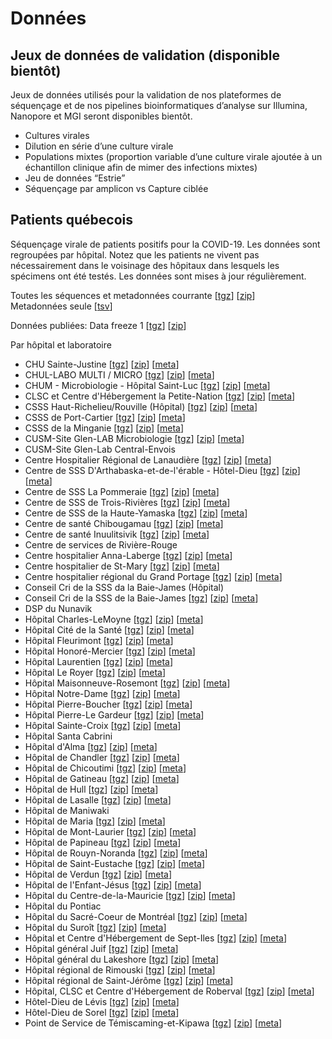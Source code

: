 
# Données

## Jeux de données de validation (disponible bientôt)

Jeux de données utilisés pour la validation de nos plateformes de séquençage et de nos pipelines bioinformatiques d’analyse sur Illumina, Nanopore et MGI seront disponibles bientôt.

<ul>
<li>Cultures virales</li>
<li>Dilution en série d’une culture virale</li>
<li>Populations mixtes (proportion variable d’une culture virale ajoutée à un échantillon clinique afin de mimer des infections mixtes) </li>
<li>Jeu de données “Estrie”</li>
<li>Séquençage par amplicon vs Capture ciblée
</ul>

## Patients québecois
Séquençage virale de patients positifs pour la COVID-19. Les données sont regroupées par hôpital. Notez que les patients ne vivent pas nécessairement dans le voisinage des hôpitaux dans lesquels les spécimens ont été testés. Les données sont mises à jour régulièrement.

Toutes les séquences et metadonnées courrante  [<a name="tgz" href="https://covseq.ca/data/all_fasta_and_meta.tgz">tgz</a>]  [<a name="zip" href="https://covseq.ca/data/all_fasta_and_meta.zip">zip</a>]  
Metadonnées seule [<a name="meta" href="https://covseq.ca/data/lspq_metadata.tsv">tsv</a>]

Données publiées:
Data freeze 1 [<a name="freeze1" href="https://covseq.ca/data/releases/data_freeze1.tgz">tgz</a>] [<a name="freeze1" href="https://covseq.ca/data/releases/data_freeze1.zip">zip</a>]


Par hôpital et laboratoire

- CHU Sainte-Justine [<a name="tgz" href="https://covseq.ca/data/chu_sainte-justine/chu_sainte-justine_fasta.tgz">tgz</a>]  [<a name="zip" href="https://covseq.ca/data/chu_sainte-justine/chu_sainte-justine_fasta.zip">zip</a>]  [<a name="meta" href="https://covseq.ca/data/chu_sainte-justine/chu_sainte-justine.tsv">meta</a>]
- CHUL-LABO MULTI / MICRO [<a name="tgz" href="https://covseq.ca/data/chul-labo_multi___micro/chul-labo_multi___micro_fasta.tgz">tgz</a>]  [<a name="zip" href="https://covseq.ca/data/chul-labo_multi___micro/chul-labo_multi___micro_fasta.zip">zip</a>]  [<a name="meta" href="https://covseq.ca/data/chul-labo_multi___micro/chul-labo_multi___micro.tsv">meta</a>]
- CHUM - Microbiologie - Hôpital Saint-Luc [<a name="tgz" href="https://covseq.ca/data/chum_-_microbiologie_/chum_-_microbiologie__fasta.tgz">tgz</a>]  [<a name="zip" href="https://covseq.ca/data/chum_-_microbiologie_/chum_-_microbiologie__fasta.zip">zip</a>]  [<a name="meta" href="https://covseq.ca/data/chum_-_microbiologie_/chum_-_microbiologie_.tsv">meta</a>]
- CLSC et Centre d'Hébergement la Petite-Nation [<a name="tgz" href="https://covseq.ca/data/clsc_et_centre_d_hebergement_la_petite-nation/clsc_et_centre_d_hebergement_la_petite-nation_fasta.tgz">tgz</a>]  [<a name="zip" href="https://covseq.ca/data/clsc_et_centre_d_hebergement_la_petite-nation/clsc_et_centre_d_hebergement_la_petite-nation_fasta.zip">zip</a>]  [<a name="meta" href="https://covseq.ca/data/clsc_et_centre_d_hebergement_la_petite-nation/clsc_et_centre_d_hebergement_la_petite-nation.tsv">meta</a>]
- CSSS Haut-Richelieu/Rouville (Hôpital) [<a name="tgz" href="https://covseq.ca/data/csss_haut-richelieu_rouville/csss_haut-richelieu_rouville_fasta.tgz">tgz</a>]  [<a name="zip" href="https://covseq.ca/data/csss_haut-richelieu_rouville/csss_haut-richelieu_rouville_fasta.zip">zip</a>]  [<a name="meta" href="https://covseq.ca/data/csss_haut-richelieu_rouville/csss_haut-richelieu_rouville.tsv">meta</a>]
- CSSS de Port-Cartier [<a name="tgz" href="https://covseq.ca/data/csss_de_port-cartier/csss_de_port-cartier_fasta.tgz">tgz</a>]  [<a name="zip" href="https://covseq.ca/data/csss_de_port-cartier/csss_de_port-cartier_fasta.zip">zip</a>]  [<a name="meta" href="https://covseq.ca/data/csss_de_port-cartier/csss_de_port-cartier.tsv">meta</a>]
- CSSS de la Minganie [<a name="tgz" href="https://covseq.ca/data/csss_de_la_minganie/csss_de_la_minganie_fasta.tgz">tgz</a>]  [<a name="zip" href="https://covseq.ca/data/csss_de_la_minganie/csss_de_la_minganie_fasta.zip">zip</a>]  [<a name="meta" href="https://covseq.ca/data/csss_de_la_minganie/csss_de_la_minganie.tsv">meta</a>]
- CUSM-Site Glen-LAB Microbiologie [<a name="tgz" href="https://covseq.ca/data/cusm-site_glen-lab_microbiologie/cusm-site_glen-lab_microbiologie_fasta.tgz">tgz</a>]  [<a name="zip" href="https://covseq.ca/data/cusm-site_glen-lab_microbiologie/cusm-site_glen-lab_microbiologie_fasta.zip">zip</a>]  [<a name="meta" href="https://covseq.ca/data/cusm-site_glen-lab_microbiologie/cusm-site_glen-lab_microbiologie.tsv">meta</a>]
- CUSM-Site Glen-Lab Central-Envois
- Centre Hospitalier Régional de Lanaudière [<a name="tgz" href="https://covseq.ca/data/centre_hospitalier_regional_de_lanaudiere/centre_hospitalier_regional_de_lanaudiere_fasta.tgz">tgz</a>]  [<a name="zip" href="https://covseq.ca/data/centre_hospitalier_regional_de_lanaudiere/centre_hospitalier_regional_de_lanaudiere_fasta.zip">zip</a>]  [<a name="meta" href="https://covseq.ca/data/centre_hospitalier_regional_de_lanaudiere/centre_hospitalier_regional_de_lanaudiere.tsv">meta</a>]
- Centre de SSS D'Arthabaska-et-de-l'érable - Hôtel-Dieu [<a name="tgz" href="https://covseq.ca/data/centre_de_sss_d_arthabaska-et-de-l_erable_-_hotel-dieu/centre_de_sss_d_arthabaska-et-de-l_erable_-_hotel-dieu_fasta.tgz">tgz</a>]  [<a name="zip" href="https://covseq.ca/data/centre_de_sss_d_arthabaska-et-de-l_erable_-_hotel-dieu/centre_de_sss_d_arthabaska-et-de-l_erable_-_hotel-dieu_fasta.zip">zip</a>]  [<a name="meta" href="https://covseq.ca/data/centre_de_sss_d_arthabaska-et-de-l_erable_-_hotel-dieu/centre_de_sss_d_arthabaska-et-de-l_erable_-_hotel-dieu.tsv">meta</a>]
- Centre de SSS La Pommeraie [<a name="tgz" href="https://covseq.ca/data/centre_de_sss_la_pommeraie/centre_de_sss_la_pommeraie_fasta.tgz">tgz</a>]  [<a name="zip" href="https://covseq.ca/data/centre_de_sss_la_pommeraie/centre_de_sss_la_pommeraie_fasta.zip">zip</a>]  [<a name="meta" href="https://covseq.ca/data/centre_de_sss_la_pommeraie/centre_de_sss_la_pommeraie.tsv">meta</a>]
- Centre de SSS de Trois-Rivières [<a name="tgz" href="https://covseq.ca/data/centre_de_sss_de_trois-rivieres/centre_de_sss_de_trois-rivieres_fasta.tgz">tgz</a>]  [<a name="zip" href="https://covseq.ca/data/centre_de_sss_de_trois-rivieres/centre_de_sss_de_trois-rivieres_fasta.zip">zip</a>]  [<a name="meta" href="https://covseq.ca/data/centre_de_sss_de_trois-rivieres/centre_de_sss_de_trois-rivieres.tsv">meta</a>]
- Centre de SSS de la Haute-Yamaska [<a name="tgz" href="https://covseq.ca/data/centre_de_sss_de_la_haute-yamaska/centre_de_sss_de_la_haute-yamaska_fasta.tgz">tgz</a>]  [<a name="zip" href="https://covseq.ca/data/centre_de_sss_de_la_haute-yamaska/centre_de_sss_de_la_haute-yamaska_fasta.zip">zip</a>]  [<a name="meta" href="https://covseq.ca/data/centre_de_sss_de_la_haute-yamaska/centre_de_sss_de_la_haute-yamaska.tsv">meta</a>]
- Centre de santé Chibougamau [<a name="tgz" href="https://covseq.ca/data/centre_de_sante_chibougamau/centre_de_sante_chibougamau_fasta.tgz">tgz</a>]  [<a name="zip" href="https://covseq.ca/data/centre_de_sante_chibougamau/centre_de_sante_chibougamau_fasta.zip">zip</a>]  [<a name="meta" href="https://covseq.ca/data/centre_de_sante_chibougamau/centre_de_sante_chibougamau.tsv">meta</a>]
- Centre de santé Inuulitsivik [<a name="tgz" href="https://covseq.ca/data/centre_de_sante_inuulitsivik/centre_de_sante_inuulitsivik_fasta.tgz">tgz</a>]  [<a name="zip" href="https://covseq.ca/data/centre_de_sante_inuulitsivik/centre_de_sante_inuulitsivik_fasta.zip">zip</a>]  [<a name="meta" href="https://covseq.ca/data/centre_de_sante_inuulitsivik/centre_de_sante_inuulitsivik.tsv">meta</a>]
- Centre de services de Rivière-Rouge
- Centre hospitalier Anna-Laberge [<a name="tgz" href="https://covseq.ca/data/centre_hospitalier_anna-laberge/centre_hospitalier_anna-laberge_fasta.tgz">tgz</a>]  [<a name="zip" href="https://covseq.ca/data/centre_hospitalier_anna-laberge/centre_hospitalier_anna-laberge_fasta.zip">zip</a>]  [<a name="meta" href="https://covseq.ca/data/centre_hospitalier_anna-laberge/centre_hospitalier_anna-laberge.tsv">meta</a>]
- Centre hospitalier de St-Mary [<a name="tgz" href="https://covseq.ca/data/centre_hospitalier_de_st-mary/centre_hospitalier_de_st-mary_fasta.tgz">tgz</a>]  [<a name="zip" href="https://covseq.ca/data/centre_hospitalier_de_st-mary/centre_hospitalier_de_st-mary_fasta.zip">zip</a>]  [<a name="meta" href="https://covseq.ca/data/centre_hospitalier_de_st-mary/centre_hospitalier_de_st-mary.tsv">meta</a>]
- Centre hospitalier régional du Grand Portage [<a name="tgz" href="https://covseq.ca/data/centre_hospitalier_regional_du_grand_portage/centre_hospitalier_regional_du_grand_portage_fasta.tgz">tgz</a>]  [<a name="zip" href="https://covseq.ca/data/centre_hospitalier_regional_du_grand_portage/centre_hospitalier_regional_du_grand_portage_fasta.zip">zip</a>]  [<a name="meta" href="https://covseq.ca/data/centre_hospitalier_regional_du_grand_portage/centre_hospitalier_regional_du_grand_portage.tsv">meta</a>]
- Conseil Cri de la SSS da la Baie-James (Hôpital)
- Conseil Cri de la SSS de la Baie-James [<a name="tgz" href="https://covseq.ca/data/conseil_cri_de_la_sss_de_la_baie-james/conseil_cri_de_la_sss_de_la_baie-james_fasta.tgz">tgz</a>]  [<a name="zip" href="https://covseq.ca/data/conseil_cri_de_la_sss_de_la_baie-james/conseil_cri_de_la_sss_de_la_baie-james_fasta.zip">zip</a>]  [<a name="meta" href="https://covseq.ca/data/conseil_cri_de_la_sss_de_la_baie-james/conseil_cri_de_la_sss_de_la_baie-james.tsv">meta</a>]
- DSP du Nunavik
- Hôpital Charles-LeMoyne [<a name="tgz" href="https://covseq.ca/data/hopital_charles-lemoyne/hopital_charles-lemoyne_fasta.tgz">tgz</a>]  [<a name="zip" href="https://covseq.ca/data/hopital_charles-lemoyne/hopital_charles-lemoyne_fasta.zip">zip</a>]  [<a name="meta" href="https://covseq.ca/data/hopital_charles-lemoyne/hopital_charles-lemoyne.tsv">meta</a>]
- Hôpital Cité de la Santé [<a name="tgz" href="https://covseq.ca/data/hopital_cite_de_la_sante/hopital_cite_de_la_sante_fasta.tgz">tgz</a>]  [<a name="zip" href="https://covseq.ca/data/hopital_cite_de_la_sante/hopital_cite_de_la_sante_fasta.zip">zip</a>]  [<a name="meta" href="https://covseq.ca/data/hopital_cite_de_la_sante/hopital_cite_de_la_sante.tsv">meta</a>]
- Hôpital Fleurimont [<a name="tgz" href="https://covseq.ca/data/hopital_fleurimont/hopital_fleurimont_fasta.tgz">tgz</a>]  [<a name="zip" href="https://covseq.ca/data/hopital_fleurimont/hopital_fleurimont_fasta.zip">zip</a>]  [<a name="meta" href="https://covseq.ca/data/hopital_fleurimont/hopital_fleurimont.tsv">meta</a>]
- Hôpital Honoré-Mercier [<a name="tgz" href="https://covseq.ca/data/hopital_honore-mercier/hopital_honore-mercier_fasta.tgz">tgz</a>]  [<a name="zip" href="https://covseq.ca/data/hopital_honore-mercier/hopital_honore-mercier_fasta.zip">zip</a>]  [<a name="meta" href="https://covseq.ca/data/hopital_honore-mercier/hopital_honore-mercier.tsv">meta</a>]
- Hôpital Laurentien [<a name="tgz" href="https://covseq.ca/data/hopital_laurentien/hopital_laurentien_fasta.tgz">tgz</a>]  [<a name="zip" href="https://covseq.ca/data/hopital_laurentien/hopital_laurentien_fasta.zip">zip</a>]  [<a name="meta" href="https://covseq.ca/data/hopital_laurentien/hopital_laurentien.tsv">meta</a>]
- Hôpital Le Royer [<a name="tgz" href="https://covseq.ca/data/hopital_le_royer/hopital_le_royer_fasta.tgz">tgz</a>]  [<a name="zip" href="https://covseq.ca/data/hopital_le_royer/hopital_le_royer_fasta.zip">zip</a>]  [<a name="meta" href="https://covseq.ca/data/hopital_le_royer/hopital_le_royer.tsv">meta</a>]
- Hôpital Maisonneuve-Rosemont [<a name="tgz" href="https://covseq.ca/data/hopital_maisonneuve-rosemont/hopital_maisonneuve-rosemont_fasta.tgz">tgz</a>]  [<a name="zip" href="https://covseq.ca/data/hopital_maisonneuve-rosemont/hopital_maisonneuve-rosemont_fasta.zip">zip</a>]  [<a name="meta" href="https://covseq.ca/data/hopital_maisonneuve-rosemont/hopital_maisonneuve-rosemont.tsv">meta</a>]
- Hôpital Notre-Dame [<a name="tgz" href="https://covseq.ca/data/hopital_notre-dame/hopital_notre-dame_fasta.tgz">tgz</a>]  [<a name="zip" href="https://covseq.ca/data/hopital_notre-dame/hopital_notre-dame_fasta.zip">zip</a>]  [<a name="meta" href="https://covseq.ca/data/hopital_notre-dame/hopital_notre-dame.tsv">meta</a>]
- Hôpital Pierre-Boucher [<a name="tgz" href="https://covseq.ca/data/hopital_pierre-boucher/hopital_pierre-boucher_fasta.tgz">tgz</a>]  [<a name="zip" href="https://covseq.ca/data/hopital_pierre-boucher/hopital_pierre-boucher_fasta.zip">zip</a>]  [<a name="meta" href="https://covseq.ca/data/hopital_pierre-boucher/hopital_pierre-boucher.tsv">meta</a>]
- Hôpital Pierre-Le Gardeur [<a name="tgz" href="https://covseq.ca/data/hopital_pierre-le_gardeur/hopital_pierre-le_gardeur_fasta.tgz">tgz</a>]  [<a name="zip" href="https://covseq.ca/data/hopital_pierre-le_gardeur/hopital_pierre-le_gardeur_fasta.zip">zip</a>]  [<a name="meta" href="https://covseq.ca/data/hopital_pierre-le_gardeur/hopital_pierre-le_gardeur.tsv">meta</a>]
- Hôpital Sainte-Croix [<a name="tgz" href="https://covseq.ca/data/hopital_sainte-croix/hopital_sainte-croix_fasta.tgz">tgz</a>]  [<a name="zip" href="https://covseq.ca/data/hopital_sainte-croix/hopital_sainte-croix_fasta.zip">zip</a>]  [<a name="meta" href="https://covseq.ca/data/hopital_sainte-croix/hopital_sainte-croix.tsv">meta</a>]
- Hôpital Santa Cabrini
- Hôpital d'Alma [<a name="tgz" href="https://covseq.ca/data/hopital_d_alma/hopital_d_alma_fasta.tgz">tgz</a>]  [<a name="zip" href="https://covseq.ca/data/hopital_d_alma/hopital_d_alma_fasta.zip">zip</a>]  [<a name="meta" href="https://covseq.ca/data/hopital_d_alma/hopital_d_alma.tsv">meta</a>]
- Hôpital de Chandler [<a name="tgz" href="https://covseq.ca/data/hopital_de_chandler/hopital_de_chandler_fasta.tgz">tgz</a>]  [<a name="zip" href="https://covseq.ca/data/hopital_de_chandler/hopital_de_chandler_fasta.zip">zip</a>]  [<a name="meta" href="https://covseq.ca/data/hopital_de_chandler/hopital_de_chandler.tsv">meta</a>]
- Hôpital de Chicoutimi [<a name="tgz" href="https://covseq.ca/data/hopital_de_chicoutimi/hopital_de_chicoutimi_fasta.tgz">tgz</a>]  [<a name="zip" href="https://covseq.ca/data/hopital_de_chicoutimi/hopital_de_chicoutimi_fasta.zip">zip</a>]  [<a name="meta" href="https://covseq.ca/data/hopital_de_chicoutimi/hopital_de_chicoutimi.tsv">meta</a>]
- Hôpital de Gatineau [<a name="tgz" href="https://covseq.ca/data/hopital_de_gatineau/hopital_de_gatineau_fasta.tgz">tgz</a>]  [<a name="zip" href="https://covseq.ca/data/hopital_de_gatineau/hopital_de_gatineau_fasta.zip">zip</a>]  [<a name="meta" href="https://covseq.ca/data/hopital_de_gatineau/hopital_de_gatineau.tsv">meta</a>]
- Hôpital de Hull [<a name="tgz" href="https://covseq.ca/data/hopital_de_hull/hopital_de_hull_fasta.tgz">tgz</a>]  [<a name="zip" href="https://covseq.ca/data/hopital_de_hull/hopital_de_hull_fasta.zip">zip</a>]  [<a name="meta" href="https://covseq.ca/data/hopital_de_hull/hopital_de_hull.tsv">meta</a>]
- Hôpital de Lasalle [<a name="tgz" href="https://covseq.ca/data/hopital_de_lasalle/hopital_de_lasalle_fasta.tgz">tgz</a>]  [<a name="zip" href="https://covseq.ca/data/hopital_de_lasalle/hopital_de_lasalle_fasta.zip">zip</a>]  [<a name="meta" href="https://covseq.ca/data/hopital_de_lasalle/hopital_de_lasalle.tsv">meta</a>]
- Hôpital de Maniwaki
- Hôpital de Maria [<a name="tgz" href="https://covseq.ca/data/hopital_de_maria/hopital_de_maria_fasta.tgz">tgz</a>]  [<a name="zip" href="https://covseq.ca/data/hopital_de_maria/hopital_de_maria_fasta.zip">zip</a>]  [<a name="meta" href="https://covseq.ca/data/hopital_de_maria/hopital_de_maria.tsv">meta</a>]
- Hôpital de Mont-Laurier [<a name="tgz" href="https://covseq.ca/data/hopital_de_mont-laurier/hopital_de_mont-laurier_fasta.tgz">tgz</a>]  [<a name="zip" href="https://covseq.ca/data/hopital_de_mont-laurier/hopital_de_mont-laurier_fasta.zip">zip</a>]  [<a name="meta" href="https://covseq.ca/data/hopital_de_mont-laurier/hopital_de_mont-laurier.tsv">meta</a>]
- Hôpital de Papineau [<a name="tgz" href="https://covseq.ca/data/hopital_de_papineau/hopital_de_papineau_fasta.tgz">tgz</a>]  [<a name="zip" href="https://covseq.ca/data/hopital_de_papineau/hopital_de_papineau_fasta.zip">zip</a>]  [<a name="meta" href="https://covseq.ca/data/hopital_de_papineau/hopital_de_papineau.tsv">meta</a>]
- Hôpital de Rouyn-Noranda [<a name="tgz" href="https://covseq.ca/data/hopital_de_rouyn-noranda/hopital_de_rouyn-noranda_fasta.tgz">tgz</a>]  [<a name="zip" href="https://covseq.ca/data/hopital_de_rouyn-noranda/hopital_de_rouyn-noranda_fasta.zip">zip</a>]  [<a name="meta" href="https://covseq.ca/data/hopital_de_rouyn-noranda/hopital_de_rouyn-noranda.tsv">meta</a>]
- Hôpital de Saint-Eustache [<a name="tgz" href="https://covseq.ca/data/hopital_de_saint-eustache/hopital_de_saint-eustache_fasta.tgz">tgz</a>]  [<a name="zip" href="https://covseq.ca/data/hopital_de_saint-eustache/hopital_de_saint-eustache_fasta.zip">zip</a>]  [<a name="meta" href="https://covseq.ca/data/hopital_de_saint-eustache/hopital_de_saint-eustache.tsv">meta</a>]
- Hôpital de Verdun [<a name="tgz" href="https://covseq.ca/data/hopital_de_verdun/hopital_de_verdun_fasta.tgz">tgz</a>]  [<a name="zip" href="https://covseq.ca/data/hopital_de_verdun/hopital_de_verdun_fasta.zip">zip</a>]  [<a name="meta" href="https://covseq.ca/data/hopital_de_verdun/hopital_de_verdun.tsv">meta</a>]
- Hôpital de l'Enfant-Jésus [<a name="tgz" href="https://covseq.ca/data/hopital_de_l_enfant-jesus/hopital_de_l_enfant-jesus_fasta.tgz">tgz</a>]  [<a name="zip" href="https://covseq.ca/data/hopital_de_l_enfant-jesus/hopital_de_l_enfant-jesus_fasta.zip">zip</a>]  [<a name="meta" href="https://covseq.ca/data/hopital_de_l_enfant-jesus/hopital_de_l_enfant-jesus.tsv">meta</a>]
- Hôpital du Centre-de-la-Mauricie [<a name="tgz" href="https://covseq.ca/data/hopital_du_centre-de-la-mauricie/hopital_du_centre-de-la-mauricie_fasta.tgz">tgz</a>]  [<a name="zip" href="https://covseq.ca/data/hopital_du_centre-de-la-mauricie/hopital_du_centre-de-la-mauricie_fasta.zip">zip</a>]  [<a name="meta" href="https://covseq.ca/data/hopital_du_centre-de-la-mauricie/hopital_du_centre-de-la-mauricie.tsv">meta</a>]
- Hôpital du Pontiac
- Hôpital du Sacré-Coeur de Montréal [<a name="tgz" href="https://covseq.ca/data/hopital_du_sacre-coeur_de_montreal/hopital_du_sacre-coeur_de_montreal_fasta.tgz">tgz</a>]  [<a name="zip" href="https://covseq.ca/data/hopital_du_sacre-coeur_de_montreal/hopital_du_sacre-coeur_de_montreal_fasta.zip">zip</a>]  [<a name="meta" href="https://covseq.ca/data/hopital_du_sacre-coeur_de_montreal/hopital_du_sacre-coeur_de_montreal.tsv">meta</a>]
- Hôpital du Suroît [<a name="tgz" href="https://covseq.ca/data/hopital_du_suroit/hopital_du_suroit_fasta.tgz">tgz</a>]  [<a name="zip" href="https://covseq.ca/data/hopital_du_suroit/hopital_du_suroit_fasta.zip">zip</a>]  [<a name="meta" href="https://covseq.ca/data/hopital_du_suroit/hopital_du_suroit.tsv">meta</a>]
- Hôpital et Centre d'Hébergement de Sept-Iles [<a name="tgz" href="https://covseq.ca/data/hopital_et_centre_d_hebergement_de_sept-iles/hopital_et_centre_d_hebergement_de_sept-iles_fasta.tgz">tgz</a>]  [<a name="zip" href="https://covseq.ca/data/hopital_et_centre_d_hebergement_de_sept-iles/hopital_et_centre_d_hebergement_de_sept-iles_fasta.zip">zip</a>]  [<a name="meta" href="https://covseq.ca/data/hopital_et_centre_d_hebergement_de_sept-iles/hopital_et_centre_d_hebergement_de_sept-iles.tsv">meta</a>]
- Hôpital général Juif [<a name="tgz" href="https://covseq.ca/data/hopital_general_juif/hopital_general_juif_fasta.tgz">tgz</a>]  [<a name="zip" href="https://covseq.ca/data/hopital_general_juif/hopital_general_juif_fasta.zip">zip</a>]  [<a name="meta" href="https://covseq.ca/data/hopital_general_juif/hopital_general_juif.tsv">meta</a>]
- Hôpital général du Lakeshore [<a name="tgz" href="https://covseq.ca/data/hopital_general_du_lakeshore/hopital_general_du_lakeshore_fasta.tgz">tgz</a>]  [<a name="zip" href="https://covseq.ca/data/hopital_general_du_lakeshore/hopital_general_du_lakeshore_fasta.zip">zip</a>]  [<a name="meta" href="https://covseq.ca/data/hopital_general_du_lakeshore/hopital_general_du_lakeshore.tsv">meta</a>]
- Hôpital régional de Rimouski [<a name="tgz" href="https://covseq.ca/data/hopital_regional_de_rimouski/hopital_regional_de_rimouski_fasta.tgz">tgz</a>]  [<a name="zip" href="https://covseq.ca/data/hopital_regional_de_rimouski/hopital_regional_de_rimouski_fasta.zip">zip</a>]  [<a name="meta" href="https://covseq.ca/data/hopital_regional_de_rimouski/hopital_regional_de_rimouski.tsv">meta</a>]
- Hôpital régional de Saint-Jérôme [<a name="tgz" href="https://covseq.ca/data/hopital_regional_de_saint-jerome/hopital_regional_de_saint-jerome_fasta.tgz">tgz</a>]  [<a name="zip" href="https://covseq.ca/data/hopital_regional_de_saint-jerome/hopital_regional_de_saint-jerome_fasta.zip">zip</a>]  [<a name="meta" href="https://covseq.ca/data/hopital_regional_de_saint-jerome/hopital_regional_de_saint-jerome.tsv">meta</a>]
- Hôpital, CLSC et Centre d'Hébergement de Roberval [<a name="tgz" href="https://covseq.ca/data/hopital_clsc_et_centre_d_hebergement_de_roberval/hopital_clsc_et_centre_d_hebergement_de_roberval_fasta.tgz">tgz</a>]  [<a name="zip" href="https://covseq.ca/data/hopital_clsc_et_centre_d_hebergement_de_roberval/hopital_clsc_et_centre_d_hebergement_de_roberval_fasta.zip">zip</a>]  [<a name="meta" href="https://covseq.ca/data/hopital_clsc_et_centre_d_hebergement_de_roberval/hopital_clsc_et_centre_d_hebergement_de_roberval.tsv">meta</a>]
- Hôtel-Dieu de Lévis [<a name="tgz" href="https://covseq.ca/data/hotel-dieu_de_levis/hotel-dieu_de_levis_fasta.tgz">tgz</a>]  [<a name="zip" href="https://covseq.ca/data/hotel-dieu_de_levis/hotel-dieu_de_levis_fasta.zip">zip</a>]  [<a name="meta" href="https://covseq.ca/data/hotel-dieu_de_levis/hotel-dieu_de_levis.tsv">meta</a>]
- Hôtel-Dieu de Sorel [<a name="tgz" href="https://covseq.ca/data/hotel-dieu_de_sorel/hotel-dieu_de_sorel_fasta.tgz">tgz</a>]  [<a name="zip" href="https://covseq.ca/data/hotel-dieu_de_sorel/hotel-dieu_de_sorel_fasta.zip">zip</a>]  [<a name="meta" href="https://covseq.ca/data/hotel-dieu_de_sorel/hotel-dieu_de_sorel.tsv">meta</a>]
- Point de Service de Témiscaming-et-Kipawa [<a name="tgz" href="https://covseq.ca/data/point_de_service_de_temiscaming-et-kipawa/point_de_service_de_temiscaming-et-kipawa_fasta.tgz">tgz</a>]  [<a name="zip" href="https://covseq.ca/data/point_de_service_de_temiscaming-et-kipawa/point_de_service_de_temiscaming-et-kipawa_fasta.zip">zip</a>]  [<a name="meta" href="https://covseq.ca/data/point_de_service_de_temiscaming-et-kipawa/point_de_service_de_temiscaming-et-kipawa.tsv">meta</a>]
